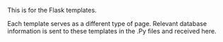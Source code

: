 This is for the Flask templates.

Each template serves as a different type of page. Relevant database information is sent to these templates in the .Py files and received here.
